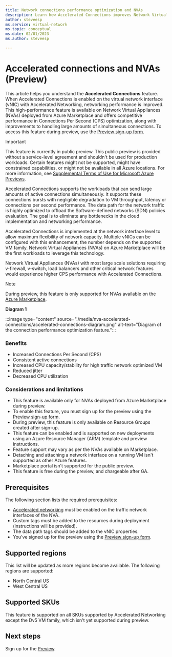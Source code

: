 ```yaml
---
title: Network connections performance optimization and NVAs
description: Learn how Accelerated Connections improves Network Virtual Appliance (NVA) performance.
author: steveesp
ms.service: virtual-network
ms.topic: conceptual
ms.date: 02/01/2023
ms.author: steveesp

---
```


# Accelerated connections and NVAs (Preview)

This article helps you understand the **Accelerated Connections** feature. When Accelerated Connections is enabled on the virtual network interface (vNIC) with Accelerated Networking, networking performance is improved. This high-performance feature is available on Network Virtual Appliances (NVAs) deployed from Azure Marketplace and offers competitive performance in Connections Per Second (CPS) optimization, along with improvements to handling large amounts of simultaneous connections. To access this feature during preview, use the [Preview sign-up form](https://go.microsoft.com/fwlink/?linkid=2223706).

> [!IMPORTANT]
> This feature is currently in public preview. This public preview is provided without a service-level agreement and shouldn't be used for production workloads. Certain features might not be supported, might have constrained capabilities, or might not be available in all Azure locations. For more information, see [Supplemental Terms of Use for Microsoft Azure Previews](https://azure.microsoft.com/support/legal/preview-supplemental-terms/).
>

Accelerated Connections supports the workloads that can send large amounts of active connections simultaneously. It supports these connections bursts with negligible degradation to VM throughput, latency or connections per second performance. The data path for the network traffic is highly optimized to offload the Software-defined networks (SDN) policies evaluation. The goal is to eliminate any bottlenecks in the cloud implementation and networking performance.

Accelerated Connections is implemented at the network interface level to allow maximum flexibility of network capacity. Multiple vNICs can be configured with this enhancement, the number depends on the supported VM family. Network Virtual Appliances (NVAs) on Azure Marketplace will be the first workloads to leverage this technology.

Network Virtual Appliances (NVAs) with most large scale solutions requiring v-firewall, v-switch, load balancers and other critical network features would experience higher CPS performance with Accelerated Connections.

> [!NOTE]
> During preview, this feature is only supported for NVAs available on the [Azure Marketplace](https://azuremarketplace.microsoft.com/marketplace/apps?search=network%20virtual%20appliance&page=1&filters=virtual-machine-images%3Bpartners).
>

**Diagram 1**

:::image type="content" source="./media/nva-accelerated-connections/accelerated-connections-diagram.png" alt-text="Diagram of the connection performance optimization feature.":::

### Benefits

* Increased Connections Per Second (CPS)
* Consistent active connections
* Increased CPU capacity/stability for high traffic network optimized VM
* Reduced jitter
* Decreased CPU utilization

### Considerations and limitations

* This feature is available only for NVAs deployed from Azure Marketplace during preview.
* To enable this feature, you must sign up for the preview using the [Preview sign-up form](https://go.microsoft.com/fwlink/?linkid=2223706).
* During preview, this feature is only available on Resource Groups created after sign-up.
* This feature can be enabled and is supported on new deployments using an Azure Resource Manager (ARM) template and preview instructions.
* Feature support may vary as per the NVAs available on Marketplace.
* Detaching and attaching a network interface on a running VM isn't supported as other Azure features.
* Marketplace portal isn't supported for the public preview.
* This feature is free during the preview, and chargeable after GA.

## Prerequisites

The following section lists the required prerequisites:

* [Accelerated networking](../virtual-network/accelerated-networking-overview.md) must be enabled on the traffic network interfaces of the NVA.
* Custom tags must be added to the resources during deployment (instructions will be provided).
* The data path tags should be added to the vNIC properties.
* You've signed up for the preview using the [Preview sign-up form](https://go.microsoft.com/fwlink/?linkid=2223706).

## Supported regions

This list will be updated as more regions become available. The following regions are supported:

* North Central US
* West Central US

## Supported SKUs

This feature is supported on all SKUs supported by Accelerated Networking except the Dv5 VM family, which isn't yet supported during preview.

## Next steps

Sign up for the [Preview](https://go.microsoft.com/fwlink/?linkid=2223706).

